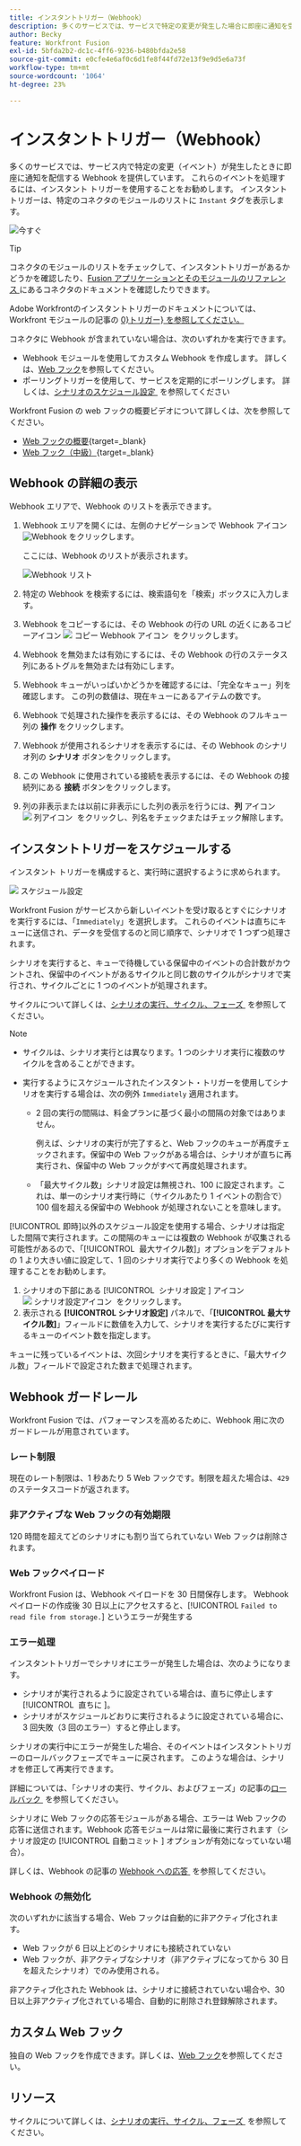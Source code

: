 ```yaml
---
title: インスタントトリガー（Webhook）
description: 多くのサービスでは、サービスで特定の変更が発生した場合に即座に通知を受け取る Web フックが用意されています。これらの通知を処理するには、インスタントトリガーを使用することをお勧めします。この記事では、Adobe Workfront Fusion でのインスタントトリガーの使用と機能について説明します。
author: Becky
feature: Workfront Fusion
exl-id: 5bfda2b2-dc1c-4ff6-9236-b480bfda2e58
source-git-commit: e0cfe4e6af0c6d1fe8f44fd72e13f9e9d5e6a73f
workflow-type: tm+mt
source-wordcount: '1064'
ht-degree: 23%

---
```


# インスタントトリガー（Webhook）

多くのサービスでは、サービス内で特定の変更（イベント）が発生したときに即座に通知を配信する Webhook を提供しています。 これらのイベントを処理するには、インスタント トリガーを使用することをお勧めします。 インスタントトリガーは、特定のコネクタのモジュールのリストに `Instant` タグを表示します。

![今すぐ](assets/instant.png)

>[!TIP]
>
>コネクタのモジュールのリストをチェックして、インスタントトリガーがあるかどうかを確認したり、[Fusion アプリケーションとそのモジュールのリファレンス &#x200B;](/help/workfront-fusion/references/apps-and-modules/apps-and-modules-toc.md) にあるコネクタのドキュメントを確認したりできます。
>
>Adobe Workfrontのインスタントトリガーのドキュメントについては、Workfront モジュールの記事の [0&rbrace;トリガー&rbrace; を参照してください。](/help/workfront-fusion/references/apps-and-modules/adobe-connectors/workfront-modules.md#triggers)

コネクタに Webhook が含まれていない場合は、次のいずれかを実行できます。

* Webhook モジュールを使用してカスタム Webhook を作成します。
詳しくは、[Web フック](/help/workfront-fusion/references/apps-and-modules/universal-connectors/webhooks-updated.md)を参照してください。
* ポーリングトリガーを使用して、サービスを定期的にポーリングします。
詳しくは、[&#x200B; シナリオのスケジュール設定 &#x200B;](/help/workfront-fusion/create-scenarios/config-scenarios-settings/schedule-a-scenario.md) を参照してください

Workfront Fusion の web フックの概要ビデオについて詳しくは、次を参照してください。

* [Web フックの概要](https://video.tv.adobe.com/v/3427025/){target=_blank}
* [Web フック（中級）](https://video.tv.adobe.com/v/3427030/){target=_blank}

## Webhook の詳細の表示

Webhook エリアで、Webhook のリストを表示できます。

1. Webhook エリアを開くには、左側のナビゲーションで Webhook アイコン ![Webhook](assets/webhooks-icon.png) をクリックします。

   ここには、Webhook のリストが表示されます。

   ![Webhook リスト &#x200B;](assets/list-of-webhooks.png)

1. 特定の Webhook を検索するには、検索語句を「検索」ボックスに入力します。
1. Webhook をコピーするには、その Webhook の行の URL の近くにあるコピーアイコン ![&#x200B; コピー Webhook アイコン &#x200B;](assets/copy-webhook-icon.png) をクリックします。
1. Webhook を無効または有効にするには、その Webhook の行のステータス列にあるトグルを無効または有効にします。
1. Webhook キューがいっぱいかどうかを確認するには、「完全なキュー」列を確認します。 この列の数値は、現在キューにあるアイテムの数です。
1. Webhook で処理された操作を表示するには、その Webhook のフルキュー列の **操作** をクリックします。
1. Webhook が使用されるシナリオを表示するには、その Webhook のシナリオ列の **シナリオ** ボタンをクリックします。
1. この Webhook に使用されている接続を表示するには、その Webhook の接続列にある **接続** ボタンをクリックします。
1. 列の非表示または以前に非表示にした列の表示を行うには、**列** アイコン ![&#x200B; 列アイコン &#x200B;](assets/glist-column.png) をクリックし、列名をチェックまたはチェック解除します。

## インスタントトリガーをスケジュールする

インスタント トリガーを構成すると、実行時に選択するように求められます。

![&#x200B; スケジュール設定 &#x200B;](assets/schedule-setting.png)

Workfront Fusion がサービスから新しいイベントを受け取るとすぐにシナリオを実行するには、「`Immediately`」を選択します。 これらのイベントは直ちにキューに送信され、データを受信するのと同じ順序で、シナリオで 1 つずつ処理されます。

シナリオを実行すると、キューで待機している保留中のイベントの合計数がカウントされ、保留中のイベントがあるサイクルと同じ数のサイクルがシナリオで実行され、サイクルごとに 1 つのイベントが処理されます。

サイクルについて詳しくは、[&#x200B; シナリオの実行、サイクル、フェーズ &#x200B;](/help/workfront-fusion/references/scenarios/scenario-execution-cycles-phases.md) を参照してください。

>[!NOTE]
>
>* サイクルは、シナリオ実行とは異なります。1 つのシナリオ実行に複数のサイクルを含めることができます。
>* 実行するようにスケジュールされたインスタント・トリガーを使用してシナリオを実行する場合は、次の例外 `Immediately` 適用されます。
>
>     * 2 回の実行の間隔は、料金プランに基づく最小の間隔の対象ではありません。
>
>       例えば、シナリオの実行が完了すると、Web フックのキューが再度チェックされます。保留中の Web フックがある場合は、シナリオが直ちに再実行され、保留中の Web フックがすべて再度処理されます。
>   
>     * 「最大サイクル数」シナリオ設定は無視され、100 に設定されます。これは、単一のシナリオ実行時に（サイクルあたり 1 イベントの割合で） 100 個を超える保留中の Webhook が処理されないことを意味します。
>


[!UICONTROL 即時]以外のスケジュール設定を使用する場合、シナリオは指定した間隔で実行されます。この間隔のキューには複数の Webhook が収集される可能性があるので、「[!UICONTROL &#x200B; 最大サイクル数 &#x200B;]」オプションをデフォルトの 1 より大きい値に設定して、1 回のシナリオ実行でより多くの Webhook を処理することをお勧めします。

1. シナリオの下部にある [!UICONTROL &#x200B; シナリオ設定 &#x200B;] アイコン ![&#x200B; シナリオ設定アイコン &#x200B;](assets/scenario-settings-icon.png) をクリックします。
1. 表示される **[!UICONTROL シナリオ設定]** パネルで、「**[!UICONTROL 最大サイクル数]**」フィールドに数値を入力して、シナリオを実行するたびに実行するキューのイベント数を指定します。

キューに残っているイベントは、次回シナリオを実行するときに、「最大サイクル数」フィールドで設定された数まで処理されます。

## Webhook ガードレール

Workfront Fusion では、パフォーマンスを高めるために、Webhook 用に次のガードレールが用意されています。

### レート制限

現在のレート制限は、1 秒あたり 5 Web フックです。制限を超えた場合は、`429` のステータスコードが返されます。

### 非アクティブな Web フックの有効期限

120 時間を超えてどのシナリオにも割り当てられていない Web フックは削除されます。

### Web フックペイロード

Workfront Fusion は、Webhook ペイロードを 30 日間保存します。 Webhook ペイロードの作成後 30 日以上にアクセスすると、[!UICONTROL `Failed to read file from storage.`] というエラーが発生する

### エラー処理

インスタントトリガーでシナリオにエラーが発生した場合は、次のようになります。

* シナリオが実行されるように設定されている場合は、直ちに停止します [!UICONTROL &#x200B; 直ちに &#x200B;]。
* シナリオがスケジュールどおりに実行されるように設定されている場合に、3 回失敗（3 回のエラー）すると停止します。

シナリオの実行中にエラーが発生した場合、そのイベントはインスタントトリガーのロールバックフェーズでキューに戻されます。 このような場合は、シナリオを修正して再実行できます。

詳細については、「シナリオの実行、サイクル、およびフェーズ」の記事の [&#x200B; ロールバック &#x200B;](/help/workfront-fusion/references/scenarios/scenario-execution-cycles-phases.md#rollback) を参照してください。

シナリオに Web フックの応答モジュールがある場合、エラーは Web フックの応答に送信されます。Webhook 応答モジュールは常に最後に実行されます（シナリオ設定の [!UICONTROL &#x200B; 自動コミット &#x200B;] オプションが有効になっていない場合）。

詳しくは、Webhook の記事の [Webhook への応答 &#x200B;](/help/workfront-fusion/references/apps-and-modules/universal-connectors/webhooks-updated.md#responding-to-webhooks) を参照してください。

### Webhook の無効化

次のいずれかに該当する場合、Web フックは自動的に非アクティブ化されます。

* Web フックが 6 日以上どのシナリオにも接続されていない
* Web フックが、非アクティブなシナリオ（非アクティブになってから 30 日を超えたシナリオ）でのみ使用される。

非アクティブ化された Webhook は、シナリオに接続されていない場合や、30 日以上非アクティブ化されている場合、自動的に削除され登録解除されます。

## カスタム Web フック

独自の Web フックを作成できます。詳しくは、[Web フック](/help/workfront-fusion/references/apps-and-modules/universal-connectors/webhooks-updated.md)を参照してください。

## リソース

サイクルについて詳しくは、[&#x200B; シナリオの実行、サイクル、フェーズ &#x200B;](/help/workfront-fusion/references/scenarios/scenario-execution-cycles-phases.md) を参照してください。
